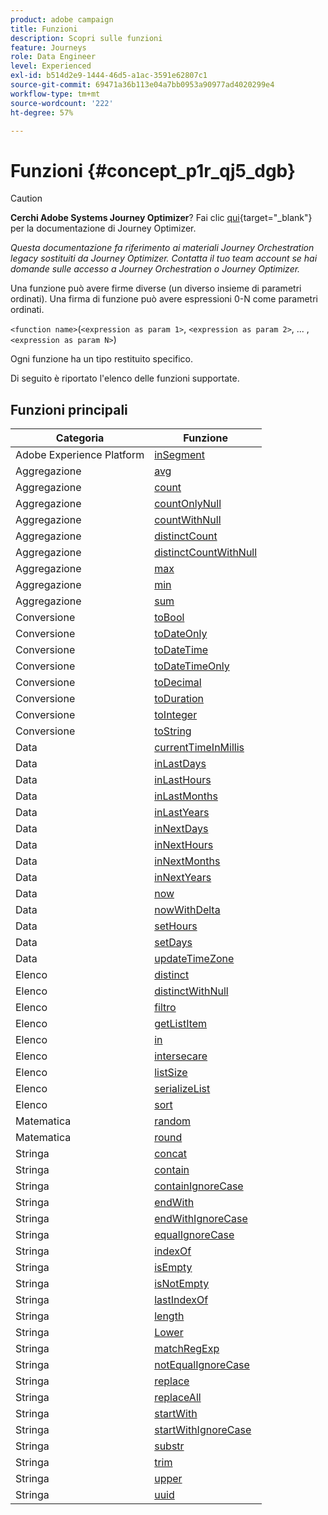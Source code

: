 ```yaml
---
product: adobe campaign
title: Funzioni
description: Scopri sulle funzioni
feature: Journeys
role: Data Engineer
level: Experienced
exl-id: b514d2e9-1444-46d5-a1ac-3591e62807c1
source-git-commit: 69471a36b113e04a7bb0953a90977ad4020299e4
workflow-type: tm+mt
source-wordcount: '222'
ht-degree: 57%

---
```


# Funzioni {#concept_p1r_qj5_dgb}


>[!CAUTION]
>
>**Cerchi Adobe Systems Journey Optimizer**? Fai clic [qui](https://experienceleague.adobe.com/it/docs/journey-optimizer/using/ajo-home){target="_blank"} per la documentazione di Journey Optimizer.
>
>
>_Questa documentazione fa riferimento ai materiali Journey Orchestration legacy sostituiti da Journey Optimizer. Contatta il tuo team account se hai domande sulle accesso a Journey Orchestration o Journey Optimizer._


Una funzione può avere firme diverse (un diverso insieme di parametri ordinati). Una firma di funzione può avere espressioni 0-N come parametri ordinati.

`<function name>`(`<expression as param 1>`, `<expression as param 2>`, ... ,`<expression as param N>`)

Ogni funzione ha un tipo restituito specifico.

Di seguito è riportato l&#39;elenco delle funzioni supportate.

## Funzioni principali

| Categoria | Funzione |
|-------------|-----------------------|
| Adobe Experience Platform | [inSegment](../functions/functioninsegment.md) |
| Aggregazione | [avg](../functions/functionavg.md) |
| Aggregazione | [count](../functions/functioncount.md) |
| Aggregazione | [countOnlyNull](../functions/functioncountonlynull.md) |
| Aggregazione | [countWithNull](../functions/functioncountwithnull.md) |
| Aggregazione | [distinctCount](../functions/functiondistinctcount.md) |
| Aggregazione | [distinctCountWithNull](../functions/functiondistinctcountwithnull.md) |
| Aggregazione | [max](../functions/functionmax.md) |
| Aggregazione | [min](../functions/functionmin.md) |
| Aggregazione | [sum](../functions/functionsum.md) |
| Conversione | [toBool](../functions/functiontobool.md) |
| Conversione | [toDateOnly](../functions/functiontodateonly.md) |
| Conversione | [toDateTime](../functions/functiontodatetime.md) |
| Conversione | [toDateTimeOnly](../functions/functiontodatetimeonly.md) |
| Conversione | [toDecimal](../functions/functiontodecimal.md) |
| Conversione | [toDuration](../functions/functiontoduration.md) |
| Conversione | [toInteger](../functions/functiontointeger.md) |
| Conversione | [toString](../functions/functiontostring.md) |
| Data | [currentTimeInMillis](../functions/functioncurrenttimeinmillis.md) |
| Data | [inLastDays](../functions/functioninlastdays.md) |
| Data | [inLastHours](../functions/functioninlasthours.md) |
| Data | [inLastMonths](../functions/functioninlastmonths.md) |
| Data | [inLastYears](../functions/functioninlastyears.md) |
| Data | [inNextDays](../functions/functioninnextdays.md) |
| Data | [inNextHours](../functions/functioninnexthours.md) |
| Data | [inNextMonths](../functions/functioninnextmonths.md) |
| Data | [inNextYears](../functions/functioninnextyears.md) |
| Data | [now](../functions/functionnow.md) |
| Data | [nowWithDelta](../functions/functionnowwithdelta.md) |
| Data | [setHours](../functions/functionsethours.md) |
| Data | [setDays](../functions/functionsetdays.md) |
| Data | [updateTimeZone](../functions/functionupdatetimezone.md) |
| Elenco | [distinct](../functions/functiondistinct.md) |
| Elenco | [distinctWithNull](../functions/functiondistinctwithnull.md) |
| Elenco | [filtro](../functions/functionfilter.md) |
| Elenco | [getListItem](../functions/functiongetlistitem.md) |
| Elenco | [in](../functions/functionin.md) |
| Elenco | [intersecare](../functions/functionintersect.md) |
| Elenco | [listSize](../functions/functionlistsize.md) |
| Elenco | [serializeList](../functions/functionserializelist.md) |
| Elenco | [sort](../functions/functionsort.md) |
| Matematica | [random](../functions/functionrandom.md) |
| Matematica | [round](../functions/functionround.md) |
| Stringa | [concat](../functions/functionconcat.md) |
| Stringa | [contain](../functions/functioncontain.md) |
| Stringa | [containIgnoreCase](../functions/functioncontainwithignorecase.md) |
| Stringa | [endWith](../functions/functionendwith.md) |
| Stringa | [endWithIgnoreCase](../functions/functionendwithignorecase.md) |
| Stringa | [equalIgnoreCase](../functions/functionequalignorecase.md) |
| Stringa | [indexOf](../functions/functionindexof.md) |
| Stringa | [isEmpty](../functions/functionisempty.md) |
| Stringa | [isNotEmpty](../functions/functionisnotempty.md) |
| Stringa | [lastIndexOf](../functions/functionlastindexof.md) |
| Stringa | [length](../functions/functionlength.md) |
| Stringa | [Lower](../functions/functionlower.md) |
| Stringa | [matchRegExp](../functions/functionmatchregexp.md) |
| Stringa | [notEqualIgnoreCase](../functions/functionnotequalignorecase.md) |
| Stringa | [replace](../functions/functionreplace.md) |
| Stringa | [replaceAll](../functions/functionreplaceall.md) |
| Stringa | [startWith](../functions/functionstartwith.md) |
| Stringa | [startWithIgnoreCase](../functions/functionstartwithignorecase.md) |
| Stringa | [substr](../functions/functionsubstr.md) |
| Stringa | [trim](../functions/functiontrim.md) |
| Stringa | [upper](../functions/functionupper.md) |
| Stringa | [uuid](../functions/functionuuid.md) |
